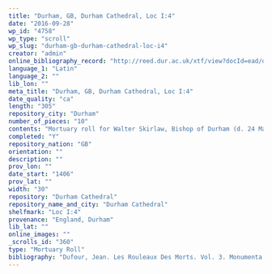 ```yaml
---
title: "Durham, GB, Durham Cathedral, Loc I:4"
date: "2016-09-28"
wp_id: "4758"
wp_type: "scroll"
wp_slug: "durham-gb-durham-cathedral-loc-i4"
creator: "admin"
online_bibliography_record: "http://reed.dur.ac.uk/xtf/view?docId=ead/dcd/dcdlocel.xml#qxj-40"
language_1: "Latin"
language_2: ""
lib_lon: ""
meta_title: "Durham, GB, Durham Cathedral, Loc I:4"
date_quality: "ca"
length: "305"
repository_city: "Durham"
number_of_pieces: "10"
contents: "Mortuary roll for Walter Skirlaw, Bishop of Durham (d. 24 March 1406). A complete mortuary roll consisting of ten membranes of parchment, beginning with the encyclical letter followed by 294 tituli."
completed: "Y"
repository_nation: "GB"
orientation: ""
description: ""
prov_lon: ""
date_start: "1406"
prov_lat: ""
width: "30"
repository: "Durham Cathedral"
repository_name_and_city: "Durham Cathedral"
shelfmark: "Loc I:4"
provenance: "England, Durham"
lib_lat: ""
online_images: ""
_scrolls_id: "360"
type: "Mortuary Roll"
bibliography: "Dufour, Jean. Les Rouleaux Des Morts. Vol. 3. Monumenta Palaeographica Medii Aevi. Series Gallica. Turnhout: Brepols, 2009. no. 304."
---
```



